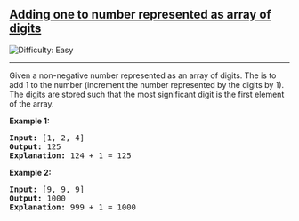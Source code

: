 <h2><a href="https://www.geeksforgeeks.org/dsa/adding-one-to-number-represented-as-array-of-digits/">Adding one to number represented as array of digits</a></h2> <img src='https://img.shields.io/badge/Difficulty-Easy-brightgreen' alt='Difficulty: Easy' /><hr><p>Given a non-negative number represented as an array of digits. The is to add 1 to the number (increment the number represented by the digits by 1). The digits are stored such that the most significant digit is the first element of the array.</p>


<p><strong class="example">Example 1:</strong></p>

<pre>
<strong>Input:</strong> [1, 2, 4]
<strong>Output:</strong> 125
<strong>Explanation:</strong> 124 + 1 = 125 
</pre>

<p><strong class="example">Example 2:</strong></p>

<pre>
<strong>Input:</strong> [9, 9, 9]
<strong>Output:</strong> 1000
<strong>Explanation:</strong> 999 + 1 = 1000  
</pre>

